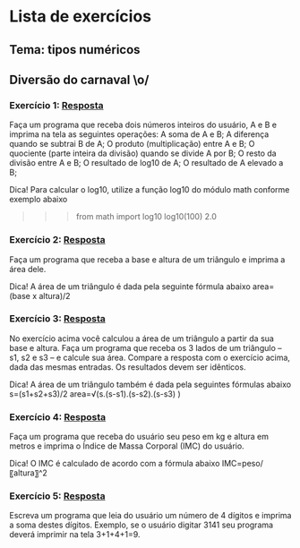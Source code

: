 # Lista de exercícios
## Tema: tipos numéricos
## Diversão do carnaval \o/


### Exercício 1: [Resposta](https://github.com/YuriAoyamaSE/codigo_s/blob/main/lista_de_exercicios/carnaval01/tipo_numerico01.py)

Faça um programa que receba dois números inteiros do usuário, A e B e imprima na tela as seguintes operações:
	A soma de A e B;
	A diferença quando se subtrai B de A;
	O produto (multiplicação) entre A e B;
	O quociente (parte inteira da divisão) quando se divide A por B;
	O resto da divisão entre A e B;
	O resultado de log10 de A;
	O resultado de A elevado a B;

Dica!
Para calcular o log10, utilize a função log10 do módulo math conforme exemplo abaixo
>>> from math import log10
>>> log10(100)
2.0


### Exercício 2: [Resposta](https://github.com/YuriAoyamaSE/codigo_s/blob/main/lista_de_exercicios/carnaval01/tipo_numerico02.py)

Faça um programa que receba a base e altura de um triângulo e imprima a área dele.

Dica!
A área de um triângulo é dada pela seguinte fórmula abaixo
area=(base x altura)/2


### Exercício 3: [Resposta](https://github.com/YuriAoyamaSE/codigo_s/blob/main/lista_de_exercicios/carnaval01/tipo_numerico03.py)

No exercício acima você calculou a área de um triângulo a partir da sua base e altura. Faça um programa que receba os 3 lados de um triângulo – s1, s2 e s3 – e calcule sua área. Compare a resposta com o exercício acima, dada das mesmas entradas. Os resultados devem ser idênticos.


Dica!
A área de um triângulo também é dada pela seguintes fórmulas abaixo
s=(s1+s2+s3)/2
area=√(s.(s-s1).(s-s2).(s-s3)  )


### Exercício 4: [Resposta](https://github.com/YuriAoyamaSE/codigo_s/blob/main/lista_de_exercicios/carnaval01/tipo_numerico04.py)

Faça um programa que receba do usuário seu peso em kg e altura em metros e imprima o Índice de Massa Corporal (IMC) do usuário.

Dica!
O IMC é calculado de acordo com a fórmula abaixo
IMC=peso/〖altura〗^2 


### Exercício 5: [Resposta](https://github.com/YuriAoyamaSE/codigo_s/blob/main/lista_de_exercicios/carnaval01/tipo_numerico05.py)

Escreva um programa que leia do usuário um número de 4 dígitos e imprima a soma destes dígitos. Exemplo, se o usuário digitar 3141 seu programa deverá imprimir na tela 3+1+4+1=9.

